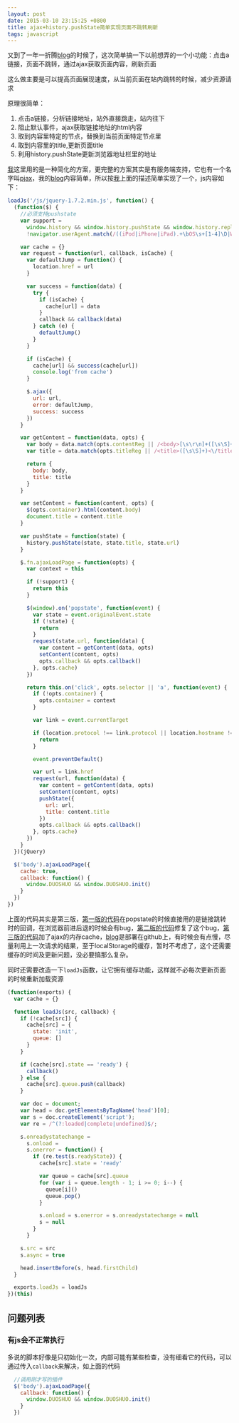 ```yaml
---
layout: post
date: 2015-03-10 23:15:25 +0800
title: ajax+history.pushState简单实现页面不跳转刷新
tags: javascript
---
```


又到了一年一折腾[blog]的时候了，这次简单搞一下以前想弄的一个小功能：点击a链接，页面不跳转，通过ajax获取页面内容，刷新页面

这么做主要是可以提高页面展现速度，从当前页面在站内跳转的时候，减少资源请求

原理很简单：

1. 点击a链接，分析链接地址，站外直接跳走，站内往下
2. 阻止默认事件，ajax获取链接地址的html内容
3. 取到内容里特定的节点，替换到当前页面特定节点里
4. 取到内容里的title,更新页面title
5. 利用history.pushState更新浏览器地址栏里的地址

[我]这里用的是一种简化的方案，更完整的方案其实是有服务端支持，它也有一个名字叫[pjax](https://github.com/defunkt/jquery-pjax)，我的[blog](http://jser.me)内容简单，所以按[我]上面的描述简单实现了一个，js内容如下：

```javascript
loadJs('/js/jquery-1.7.2.min.js', function() {
  (function($) {
    //必须支持pushstate
    var support =
      window.history && window.history.pushState && window.history.replaceState &&
      !navigator.userAgent.match(/((iPod|iPhone|iPad).+\bOS\s+[1-4]\D|WebApps\/.+CFNetwork)/)

    var cache = {}
    var request = function(url, callback, isCache) {
      var defaultJump = function() {
        location.href = url
      }

      var success = function(data) {
        try {
          if (isCache) {
            cache[url] = data
          }
          callback && callback(data)
        } catch (e) {
          defaultJump()
        }
      }

      if (isCache) {
        cache[url] && success(cache[url])
        console.log('from cache')
      }

      $.ajax({
        url: url,
        error: defaultJump,
        success: success
      })
    }

    var getContent = function(data, opts) {
      var body = data.match(opts.contentReg || /<body>[\s\r\n]+([\s\S]+)<\/body>/i)[1]
      var title = data.match(opts.titleReg || /<title>([\s\S]+)<\/title>[\s\r\n]+/i)[1]

      return {
        body: body,
        title: title
      }
    }

    var setContent = function(content, opts) {
      $(opts.container).html(content.body)
      document.title = content.title
    }

    var pushState = function(state) {
      history.pushState(state, state.title, state.url)
    }

    $.fn.ajaxLoadPage = function(opts) {
      var context = this

      if (!support) {
        return this
      }

      $(window).on('popstate', function(event) {
        var state = event.originalEvent.state
        if (!state) {
          return
        }
        request(state.url, function(data) {
          var content = getContent(data, opts)
          setContent(content, opts)
          opts.callback && opts.callback()
        }, opts.cache)
      })

      return this.on('click', opts.selector || 'a', function(event) {
        if (!opts.container) {
          opts.container = context
        }

        var link = event.currentTarget

        if (location.protocol !== link.protocol || location.hostname !== link.hostname) {
          return
        }

        event.preventDefault()

        var url = link.href
        request(url, function(data) {
          var content = getContent(data, opts)
          setContent(content, opts)
          pushState({
            url: url,
            title: content.title
          })
          opts.callback && opts.callback()
        }, opts.cache)
      })
    }
  })(jQuery)

  $('body').ajaxLoadPage({
    cache: true,
    callback: function() {
      window.DUOSHUO && window.DUOSHUO.init()
    }
  })
})
```
上面的代码其实是第三版，[第一版的代码](https://github.com/jserme/jserme.github.io/blob/c008c54b61268835eeadb485f5cad719887f6d50/_layouts/default.html#L83)在popstate的时候直接用的是链接跳转时的回调，在浏览器前进后退的时候会有bug，[第二版的代码](https://github.com/jserme/jserme.github.io/commit/a77ed74c6dd9d98ed4ea0a5d12b37d05341e0aa2)修复了这个bug，[第三版的代码](https://github.com/jserme/jserme.github.io/commit/8bf8b06d8b4567a83cd8dd9dd9d37739258cb3e4)加了ajax的内存cache，[blog]是部署在github上，有时候会有点慢，尽量利用上一次请求的结果，至于localStorage的缓存，暂时不考虑了，这个还需要缓存的时间及更新问题，没必要搞那么复杂。

同时还需要改造一下`loadJs`函数，让它拥有缓存功能，这样就不必每次更新页面的时候重新加载资源
```javascript
(function(exports) {
  var cache = {}

  function loadJs(src, callback) {
    if (!cache[src]) {
      cache[src] = {
        state: 'init',
        queue: []
      }
    }

    if (cache[src].state == 'ready') {
      callback()
    } else {
      cache[src].queue.push(callback)
    }

    var doc = document;
    var head = doc.getElementsByTagName('head')[0];
    var s = doc.createElement('script');
    var re = /^(?:loaded|complete|undefined)$/;

    s.onreadystatechange =
      s.onload =
      s.onerror = function() {
        if (re.test(s.readyState)) {
          cache[src].state = 'ready'

          var queue = cache[src].queue
          for (var i = queue.length - 1; i >= 0; i--) {
            queue[i]()
            queue.pop()
          }

          s.onload = s.onerror = s.onreadystatechange = null
          s = null
        }
      }

    s.src = src
    s.async = true

    head.insertBefore(s, head.firstChild)
  }

  exports.loadJs = loadJs
})(this)
```
## 问题列表

### 有js会不正常执行　
多说的脚本好像是只初始化一次，内部可能有某些检查，没有细看它的代码，可以通过传入`callback`来解决，如上面的代码

```javascript
  //调用刚才写的插件
  $('body').ajaxLoadPage({
    callback: function() {
      window.DUOSHUO && window.DUOSHUO.init()
    }
  })
```
[blog]: http://jser.me
[我]: http://weibo.com/ihubo
